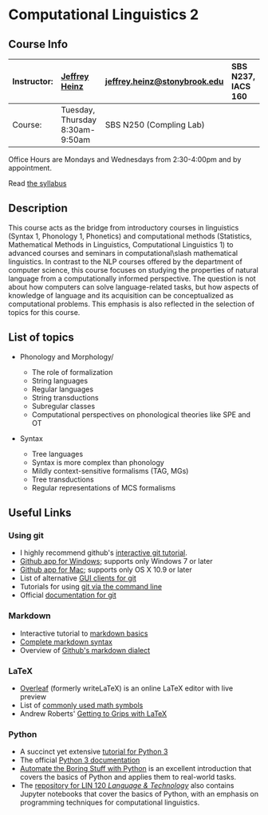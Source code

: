 # Computational Linguistics 2

## Course Info

| Instructor: | [Jeffrey Heinz](https://jeffreyheinz.net) | jeffrey.heinz@stonybrook.edu | SBS N237, IACS 160 |
|:------------|:------------------------------------------|:-----------------------------|:-------------------|
| Course:     | Tuesday, Thursday 8:30am-9:50am           | SBS N250 (Compling Lab)      |                    |


Office Hours are Mondays and Wednesdays from 2:30-4:00pm and by appointment.

Read [the syllabus](syllabus-compling2-LIN637-19S-Heinz.pdf)

## Description

This course acts as the bridge from introductory courses in linguistics (Syntax 1, Phonology 1, Phonetics) and computational methods (Statistics, Mathematical Methods in Linguistics, Computational Linguistics 1) to advanced courses and seminars in computational\slash mathematical linguistics.
In contrast to the NLP courses offered by the department of computer science, this course focuses on studying the properties of natural language from a computationally informed perspective.
The question is not about how computers can solve language-related tasks, but how aspects of knowledge of language and its acquisition can be conceptualized as computational problems.
This emphasis is also reflected in the selection of topics for this course.


## List of topics

  * Phonology and Morphology/
      * The role of formalization
      * String languages
      * Regular languages
      * String transductions
      * Subregular classes
      * Computational perspectives on phonological theories like SPE and OT

  * Syntax
      * Tree languages
      * Syntax is more complex than phonology
      * Mildly context-sensitive formalisms (TAG, MGs)
      * Tree transductions
      * Regular representations of MCS formalisms


## Useful Links
### Using git

- I highly recommend github's [interactive git tutorial](https://try.github.io).
- [Github app for Windows](http://windows.github.com); supports only Windows 7 or later
- [Github app for Mac](http://mac.github.com); supports only OS X 10.9 or later
- List of alternative [GUI clients for git](http://git-scm.com/downloads/guis)
- Tutorials for using [git via the command line](https://www.atlassian.com/git/tutorials)
- Official [documentation for git](http://git-scm.com/doc)

### Markdown

- Interactive tutorial to [markdown basics](http://markdowntutorial.com/)
- [Complete markdown syntax](http://daringfireball.net/projects/markdown/syntax)
- Overview of [Github's markdown dialect](https://help.github.com/categories/writing-on-github/)

### LaTeX

- [Overleaf](https://www.overleaf.com/) (formerly writeLaTeX) is an online LaTeX editor with live preview
- List of [commonly used math symbols](http://web.ift.uib.no/Teori/KURS/WRK/TeX/symALL.html)
- Andrew Roberts' [Getting to Grips with LaTeX](http://www.andy-roberts.net/writing/latex)

### Python

- A succinct yet extensive [tutorial for Python 3](http://www.python-course.eu/python3_course.php)
- The official [Python 3 documentation](https://docs.python.org/3/)
- [Automate the Boring Stuff with Python](https://automatetheboringstuff.com/) is an excellent introduction that covers the basics of Python and applies them to real-world tasks.
- The [repository for LIN 120 *Language & Technology*](https://github.com/CompLab-StonyBrook/lin120_public) also contains Jupyter notebooks that cover the basics of Python, with an emphasis on programming techniques for computational linguistics.

